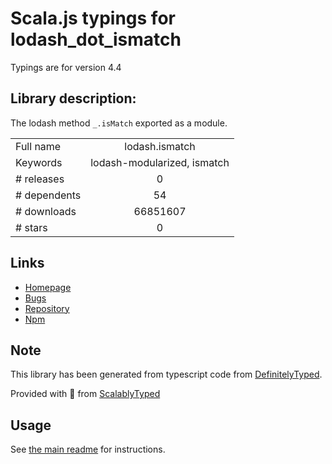 
# Scala.js typings for lodash_dot_ismatch

Typings are for version 4.4

## Library description:
The lodash method `_.isMatch` exported as a module.

|                    |                 |
| ------------------ | :-------------: |
| Full name          | lodash.ismatch |
| Keywords           | lodash-modularized, ismatch |
| # releases         | 0 |
| # dependents       | 54 |
| # downloads        | 66851607 |
| # stars            | 0 |

## Links
- [Homepage](https://lodash.com/)
- [Bugs](https://github.com/lodash/lodash/issues)
- [Repository](https://github.com/lodash/lodash)
- [Npm](https://www.npmjs.com/package/lodash.ismatch)
    


## Note
This library has been generated from typescript code from [DefinitelyTyped](https://definitelytyped.org).

Provided with :purple_heart: from [ScalablyTyped](https://github.com/oyvindberg/ScalablyTyped)

## Usage
See [the main readme](../../readme.md) for instructions.


